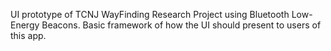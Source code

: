 UI prototype of TCNJ WayFinding Research Project using Bluetooth Low-Energy Beacons. Basic framework of how the UI should present to users of this app.
